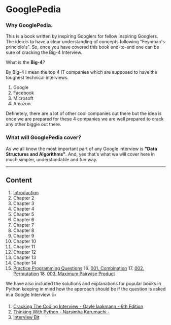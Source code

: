 

GooglePedia
===========

### Why GooglePedia.

This is a book written by inspiring Googlers for fellow inspiring Googlers. The idea is to have a clear understanding of concepts following "Feynman's principle's". So, once you have covered this book end-to-end one can be sure of cracking the Big-4 Interview.

What is the **Big-4**?

By Big-4 I mean the top 4 IT companies which are supposed to have the toughest technical interviews.

 1. Google
 2. Facebook
 3. Microsoft
 4. Amazon

Definetely, there are a lot of other cool companies out there but the idea is once we are prepared for these 4 companies we are well prepared to crack any other biggie out there.


### What will GooglePedia cover?

As we all know the most important part of any Google interview is **"Data Structures and Algorithms"**.
And, yes that's what we will cover here in much simpler, understandable and fun way.

----------
Content
-------

 1. [Introduction](https://github.com/aayush-bhardwaj/GooglePedia/blob/master/Users/Aayush/Checkpoints/Book/01.Introduction/01.Introduction.md)
 2. Chapter 2
 3. Chapter 3
 4. Chapter 4
 5.  Chapter 5
 6.  Chapter 6
 7.  Chapter 7
 8.  Chapter 8
 9.  Chapter 9 
 10.  Chapter 10
 11.  Chapter 11
 12.  Chapter 12
 13.  Chapter 13
 14.  Chapter 14
 15.  [Practice Programming Questions](https://github.com/aayush-bhardwaj/GooglePedia/tree/master/Users/Aayush/Checkpoints/Book/15.Miscellaneous)
	 16. [001. Combination](https://github.com/aayush-bhardwaj/GooglePedia/blob/master/Users/Aayush/Checkpoints/Book/15.Miscellaneous/001.%20Combination.ipynb)
	 17. [002. Permutation](https://github.com/aayush-bhardwaj/GooglePedia/blob/master/Users/Aayush/Checkpoints/Book/15.Miscellaneous/002.%20Permutation.ipynb)
	 18. [003. Maximum Pairwise Product](https://github.com/aayush-bhardwaj/GooglePedia/blob/master/Users/Aayush/Checkpoints/Book/15.Miscellaneous/003.%20MaxPairwiseProduct.ipynb)

We have also included the solutions and explanations for popular books in Python keeping in mind how the approach should be if the question is asked in a Google Interview   :thumbsup:

1.  [Cracking The Coding Interview - Gayle laakmann - 6th Edition](https://github.com/aayush-bhardwaj/GooglePedia/tree/master/Users/Aayush/Checkpoints/Book/CrackingTheCodingInterview)
2. [Thinking With Python - Narsimha Karumachi - ](https://github.com/aayush-bhardwaj/GooglePedia/tree/master/Users/Aayush/Checkpoints/Book/ThinkingWithPython)
3. [Interview Bit](https://github.com/aayush-bhardwaj/GooglePedia/tree/master/Users/Aayush/Checkpoints/Book/InterviewBit)